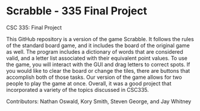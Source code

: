 # Scrabble - 335 Final Project
CSC 335: Final Project

This GitHub repository is a version of the game Scrabble. It follows the rules of the standard board game, and it includes the board of the original game as well. The program includes a dictionary of words that are considered valid, and a letter list associated with their equivalent point values. To use the game, you will interact with the GUI and drag letters to correct spots. If you would like to clear the board or change the tiles, there are buttons that accomplish both of those tasks. Our version of the game allows for two people to play the game at once. Overall, it was a good project that incorporated a variety of the topics discussed in CSC335. 

Contributors: Nathan Oswald, Kory Smith, Steven George, and Jay Whitney
